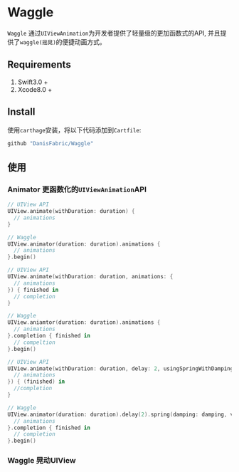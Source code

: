 # Waggle

`Waggle` 通过`UIViewAnimation`为开发者提供了轻量级的更加函数式的API, 并且提供了`waggle(摇晃)`的便捷动画方式。

## Requirements

1. Swift3.0 +
2. Xcode8.0 +

## Install

使用`carthage`安装，将以下代码添加到`Cartfile`:

```ruby
github "DanisFabric/Waggle"
```
## 使用

### Animator 更函数化的`UIViewAnimation`API

```Swift
// UIView API
UIView.animate(withDuration: duration) {
  // animations
}

// Waggle
UIView.animator(duration: duration).animations {
  // animations
}.begin()

```

```Swift
// UIView API
UIView.animate(withDuration: duration, animations: {
  // animations
}) { finished in
  // completion
}

// Waggle
UIView.aniamtor(duration: duration).animations {
  // animations
}.completion { finished in
  // compeltion
}.begin()

```

```Swift
// UIView API
UIView.animate(withDuration: duration, delay: 2, usingSpringWithDamping: damping, initialSpringVelocity: velocity, options: options, animations: {
  // animations
}) { (finished) in
  //completion
}

// Waggle
UIView.animator(duration: duration).delay(2).spring(damping: damping, velocity: velocity).animations {
  // animations
}.completion { finished in
  // completion
}.begin()
```

### Waggle 晃动UIView
